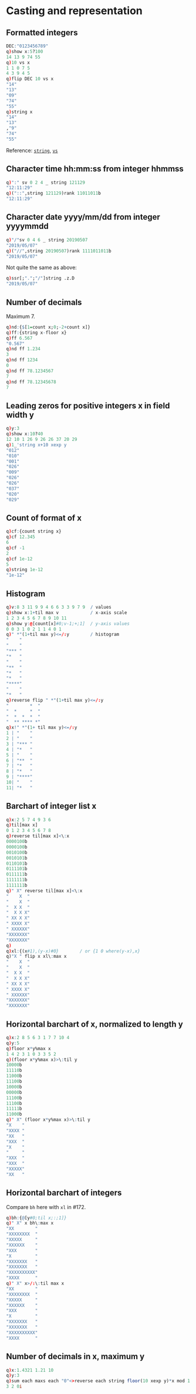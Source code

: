 # Casting and representation





## Formatted integers

```q
DEC:"0123456789"
q)show x:5?100
14 13 9 74 55
q)10 vs x
1 1 0 7 5
4 3 9 4 5
q)flip DEC 10 vs x
"14"
"13"
"09"
"74"
"55"
q)string x
"14"
"13"
,"9"
"74"
"55"
```

<i class="far fa-hand-point-right"></i>
Reference: 
[`string`](/v2/ref/string), 
[`vs`](/v2/ref/vs)



## Character time hh:mm:ss from integer hhmmss

```q
q)":" sv 0 2 4 _ string 121129
"12:11:29"
q)("::",string 121129)rank 11011011b
"12:11:29"
```


## Character date yyyy/mm/dd from integer yyyymmdd

```q
q)"/"sv 0 4 6 _ string 20190507
"2019/05/07"
q)("//",string 20190507)rank 1111011011b
"2019/05/07"
```

Not quite the same as above:

```q
q)ssr[;".";"/"]string .z.D
"2019/05/07"
```


## Number of decimals

Maximum 7.

```q
q)nd:{$[1=count x;0;-2+count x]}
q)ff:{string x-floor x}
q)ff 6.567
"0.567"
q)nd ff 1.234
3
q)nd ff 1234
0
q)nd ff 78.1234567
7
q)nd ff 78.12345678
7
```


## Leading zeros for positive integers x in field width y

```q
q)y:3
q)show x:10?40
12 10 1 26 9 26 26 37 20 29
q)1_'string x+10 xexp y
"012"
"010"
"001"
"026"
"009"
"026"
"026"
"037"
"020"
"029"
```


## Count of format of x

```q
q)cf:{count string x}
q)cf 12.345
6
q)cf -1
2
q)cf 1e-12
5
q)string 1e-12
"1e-12"
```


## Histogram

```q
q)v:8 3 11 9 9 4 6 6 3 3 9 7 9  / values
q)show x:1+til max v            / x-axis scale
1 2 3 4 5 6 7 8 9 10 11
q)show y:@[count[x]#0;v-1;+;1]  / y-axis values
0 0 3 1 0 2 1 1 4 0 1
q)" *"(1+til max y)<=/:y        / histogram
"    "
"    "
"*** "
"*   "
"    "
"**  "
"*   "
"*   "
"****"
"    "
"*   "
q)reverse flip " *"(1+til max y)<=/:y
"        *  "
"  *     *  "
"  *  *  *  "
"  ** **** *"
q)x!" *"(1+ til max y)<=/:y
1 | "    "
2 | "    "
3 | "*** "
4 | "*   "
5 | "    "
6 | "**  "
7 | "*   "
8 | "*   "
9 | "****"
10| "    "
11| "*   "
```


## Barchart of integer list x

```q
q)x:2 5 7 4 9 3 6
q)til[max x]
0 1 2 3 4 5 6 7 8
q)reverse til[max x]<\:x
0000100b
0000100b
0010100b
0010101b
0110101b
0111101b
0111111b
1111111b
1111111b
q)" X" reverse til[max x]<\:x
"    X  "
"    X  "
"  X X  "
"  X X X"
" XX X X"
" XXXX X"
" XXXXXX"
"XXXXXXX"
"XXXXXXX"
q)
q)xl:{(x#1),(y-x)#0}        / or {1 0 where(y-x),x}
q)"X " flip x xl\:max x
"    X  "
"    X  "
"  X X  "
"  X X X"
" XX X X"
" XXXX X"
" XXXXXX"
"XXXXXXX"
"XXXXXXX"
```


## Horizontal barchart of x, normalized to length y

```q
q)x:2 8 5 6 3 1 7 7 10 4
q)y:5
q)floor x*y%max x
1 4 2 3 1 0 3 3 5 2
q)(floor x*y%max x)>\:til y
10000b
11110b
11000b
11100b
10000b
00000b
11100b
11100b
11111b
11000b
q)" X" (floor x*y%max x)>\:til y
"X    "
"XXXX "
"XX   "
"XXX  "
"X    "
"     "
"XXX  "
"XXX  "
"XXXXX"
"XX   "
```


## Horizontal barchart of integers

Compare `bh` here with `xl` in #172.

```q
q)bh:{@[y#0;til x;:;1]}
q)" X" x bh\:max x
"XX        "
"XXXXXXXX  "
"XXXXX     "
"XXXXXX    "
"XXX       "
"X         "
"XXXXXXX   "
"XXXXXXX   "
"XXXXXXXXXX"
"XXXX      "
q)" X" x>/:\:til max x
"XX        "
"XXXXXXXX  "
"XXXXX     "
"XXXXXX    "
"XXX       "
"X         "
"XXXXXXX   "
"XXXXXXX   "
"XXXXXXXXXX"
"XXXX      "
```


## Number of decimals in x, maximum y

```q
q)x:1.4321 1.21 10
q)y:3
q)sum each maxs each "0"<>reverse each string floor(10 xexp y)*x mod 1
3 2 0i
```


